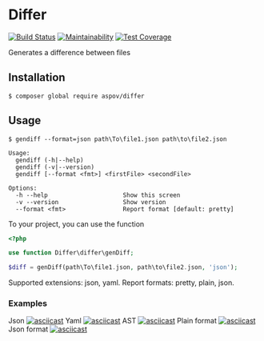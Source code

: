 # Differ
[![Build Status](https://travis-ci.org/aspov/php-project-lvl2.svg?branch=master)](https://travis-ci.org/aspov/php-project-lvl2)
[![Maintainability](https://api.codeclimate.com/v1/badges/770ba18631330fdf088d/maintainability)](https://codeclimate.com/github/aspov/php-project-lvl2/maintainability)
[![Test Coverage](https://api.codeclimate.com/v1/badges/770ba18631330fdf088d/test_coverage)](https://codeclimate.com/github/aspov/php-project-lvl2/test_coverage)

Generates a difference between files

## Installation
```
$ composer global require aspov/differ
```
## Usage

```
$ gendiff --format=json path\To\file1.json path\to\file2.json

Usage:
  gendiff (-h|--help)
  gendiff (-v|--version)
  gendiff [--format <fmt>] <firstFile> <secondFile>

Options:
  -h --help                     Show this screen
  -v --version                  Show version
  --format <fmt>                Report format [default: pretty]
```
To your project, you can use the function
```php
<?php

use function Differ\differ\genDiff;

$diff = genDiff(path\To\file1.json, path\to\file2.json, 'json');
```
Supported extensions: json, yaml. Report formats: pretty, plain, json.

### Examples
Json
[![asciicast](https://asciinema.org/a/263630.svg)](https://asciinema.org/a/263630)
Yaml
[![asciicast](https://asciinema.org/a/264453.svg)](https://asciinema.org/a/264453)
AST
[![asciicast](https://asciinema.org/a/268568.svg)](https://asciinema.org/a/268568)
Plain format
[![asciicast](https://asciinema.org/a/268627.svg)](https://asciinema.org/a/268627)
Json format
[![asciicast](https://asciinema.org/a/272739.svg)](https://asciinema.org/a/272739)
